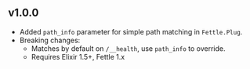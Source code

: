 ## v1.0.0

* Added `path_info` parameter for simple path matching in `Fettle.Plug`.
* Breaking changes:
    * Matches by default on `/__health`, use `path_info` to override.
    * Requires Elixir 1.5+, Fettle 1.x
